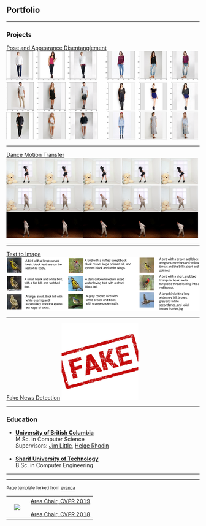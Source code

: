 ## Portfolio

---

### Projects

[Pose and Appearance Disentanglement](/PoseAppDisentanglement)
<img src="images/disentangle.png?raw=true" width="500" height="230">

---
[Dance Motion Transfer](/DanceMotion)
<img src="images/dance.png?raw=true" width="500" height="210">

---
[Text to Image](/Text2Img)
<img src="images/bird.png?raw=true" width="600" height="140">

---
[Fake News Detection](http://example.com/)
<img src="images/fake.jpg?raw=true" width="200" height="200">

---

### Education

- <b>[University of British Columbia](http://www.cs.ubc.ca//)</b> <br> M.Sc. in Computer Science <br> Supervisors: [Jim Little](http://www.cs.ubc.ca/~little/), [Helge Rhodin](http://www.cs.ubc.ca/~rhodin/) <br> <br>
- <b>[Sharif University of Technology](http://ce.sharif.edu//)</b> <br> B.Sc. in Computer Engineering

---
<table width="100%" align="center" border="0" cellpadding="20"><tbody>
          <tr>
            <td style="padding:20px;width:25%;vertical-align:middle"><img src="images/ubc.jpg"></td>
            <td width="75%" valign="center">
              <a href="http://cvpr2019.thecvf.com/area_chairs">Area Chair, CVPR 2019</a>
              <br>
              <br>
              <a href="http://cvpr2018.thecvf.com/organizers/area_chairs">Area Chair, CVPR 2018</a>
            </td>
          </tr>



---
<p style="font-size:11px">Page template forked from <a href="https://github.com/evanca/quick-portfolio">evanca</a></p>
<!-- Remove above link if you don't want to attibute -->

